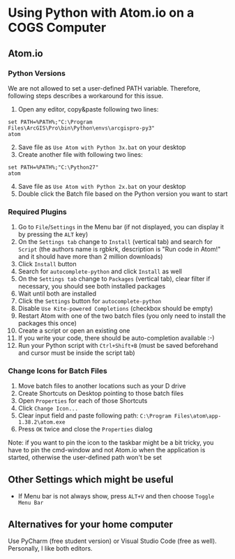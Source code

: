 # Using Python with Atom.io on a COGS Computer
## Atom.io
### Python Versions
We are not allowed to set a user-defined PATH variable. Therefore, following steps describes a workaround for this issue.
1. Open any editor, copy&paste following two lines:
```
set PATH=%PATH%;"C:\Program Files\ArcGIS\Pro\bin\Python\envs\arcgispro-py3"
atom
```
2. Save file as `Use Atom with Python 3x.bat` on your desktop
3. Create another file with following two lines:
```
set PATH=%PATH%;"C:\Python27"
atom
```
4. Save file as `Use Atom with Python 2x.bat` on your desktop
5. Double click the Batch file based on the Python version you want to start

### Required Plugins
1. Go to `File`/`Settings` in the Menu bar (if not displayed, you can display it by pressing the `ALT` key)
2. On the `Settings tab` change to `Install` (vertical tab) and search for `Script` (the authors name is rgbkrk, description is "Run code in Atom!" and it should have more than 2 million downloads)
3. Click `Install` button
4. Search for `autocomplete-python` and click `Install` as well
5. On the `Settings tab` change to `Packages` (vertical tab), clear filter if necessary, you should see both installed packages
6. Wait until both are installed
7. Click the `Settings` button for `autocomplete-python`
8. Disable `Use Kite-powered Completions` (checkbox should be empty)
9. Restart Atom with one of the two batch files (you only need to install the packages this once)
10. Create a script or open an existing one
11. If you write your code, there should be auto-completion available :-)
12. Run your Python script with `Ctrl+Shift+B` (must be saved beforehand and cursor must be inside the script tab)

### Change Icons for Batch Files
1. Move batch files to another locations such as your D drive
2. Create Shortcuts on Desktop pointing to those batch files
3. Open `Properties` for each of those Shortcuts
4. Click `Change Icon...`
5. Clear input field and paste following path: `C:\Program Files\atom\app-1.38.2\atom.exe`
6. Press `OK` twice and close the `Properties` dialog

Note: if you want to pin the icon to the taskbar might be a bit tricky, you have to pin the cmd-window and not Atom.io when the application is started, otherwise the user-defined path won't be set

## Other Settings which might be useful
- If Menu bar is not always show, press `ALT+V` and then choose `Toggle Menu Bar`

## Alternatives for your home computer
Use PyCharm (free student version) or Visual Studio Code (free as well). Personally, I like both editors.
